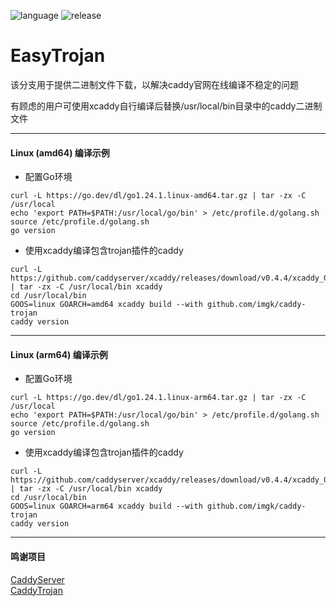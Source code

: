 ![language](https://img.shields.io/badge/language-Shell_&_Go-brightgreen.svg)
![release](https://img.shields.io/badge/release-v2.1_20250330-blue.svg)

# EasyTrojan #

该分支用于提供二进制文件下载，以解决caddy官网在线编译不稳定的问题

有顾虑的用户可使用xcaddy自行编译后替换/usr/local/bin目录中的caddy二进制文件

---

#### Linux (amd64) 编译示例 ####

- 配置Go环境
```
curl -L https://go.dev/dl/go1.24.1.linux-amd64.tar.gz | tar -zx -C /usr/local
echo 'export PATH=$PATH:/usr/local/go/bin' > /etc/profile.d/golang.sh
source /etc/profile.d/golang.sh
go version
```

- 使用xcaddy编译包含trojan插件的caddy
```
curl -L https://github.com/caddyserver/xcaddy/releases/download/v0.4.4/xcaddy_0.4.4_linux_amd64.tar.gz | tar -zx -C /usr/local/bin xcaddy
cd /usr/local/bin
GOOS=linux GOARCH=amd64 xcaddy build --with github.com/imgk/caddy-trojan
caddy version
```
---

#### Linux (arm64) 编译示例 ####

- 配置Go环境
```
curl -L https://go.dev/dl/go1.24.1.linux-arm64.tar.gz | tar -zx -C /usr/local
echo 'export PATH=$PATH:/usr/local/go/bin' > /etc/profile.d/golang.sh
source /etc/profile.d/golang.sh
go version
```

- 使用xcaddy编译包含trojan插件的caddy
```
curl -L https://github.com/caddyserver/xcaddy/releases/download/v0.4.4/xcaddy_0.4.4_linux_arm64.tar.gz | tar -zx -C /usr/local/bin xcaddy
cd /usr/local/bin
GOOS=linux GOARCH=arm64 xcaddy build --with github.com/imgk/caddy-trojan
caddy version
```
---

#### 鸣谢项目 ####
[CaddyServer](https://github.com/caddyserver/caddy) </br>
[CaddyTrojan](https://github.com/imgk/caddy-trojan)
